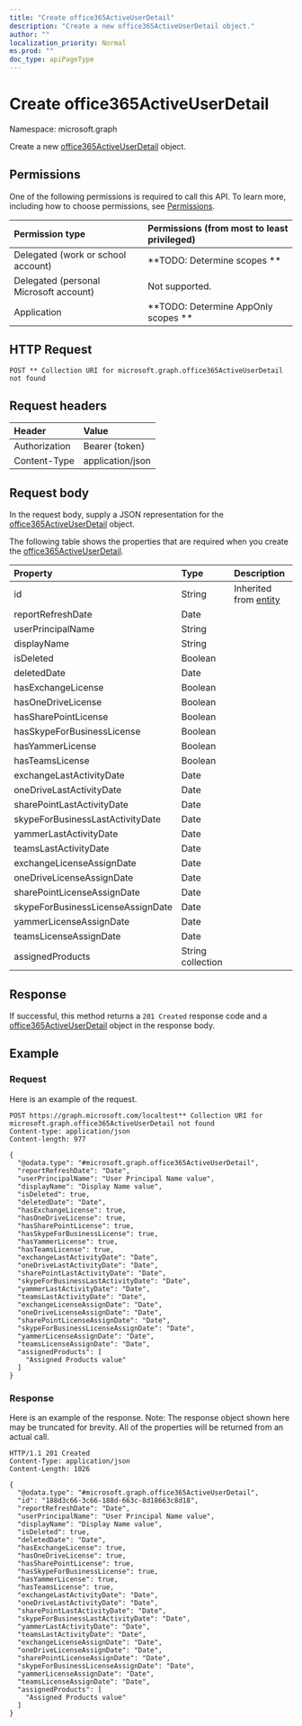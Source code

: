 ```yaml
---
title: "Create office365ActiveUserDetail"
description: "Create a new office365ActiveUserDetail object."
author: ""
localization_priority: Normal
ms.prod: ""
doc_type: apiPageType
---
```


# Create office365ActiveUserDetail

Namespace: microsoft.graph

Create a new [office365ActiveUserDetail](../resources/office365activeuserdetail.md) object.

## Permissions
One of the following permissions is required to call this API. To learn more, including how to choose permissions, see [Permissions](/concepts/permissions-reference.md).

|Permission type|Permissions (from most to least privileged)|
|:---|:---|
|Delegated (work or school account)|**TODO: Determine scopes **|
|Delegated (personal Microsoft account)|Not supported.|
|Application|**TODO: Determine AppOnly scopes **|

## HTTP Request
<!-- {
  "blockType": "ignored"
}
-->
``` http
POST ** Collection URI for microsoft.graph.office365ActiveUserDetail not found
```

## Request headers
|Header|Value|
|:---|:---|
|Authorization|Bearer {token}|
|Content-Type|application/json|

## Request body
In the request body, supply a JSON representation for the [office365ActiveUserDetail](../resources/office365activeuserdetail.md) object.

The following table shows the properties that are required when you create the [office365ActiveUserDetail](../resources/office365activeuserdetail.md).

|Property|Type|Description|
|:---|:---|:---|
|id|String| Inherited from [entity](../resources/entity.md)|
|reportRefreshDate|Date||
|userPrincipalName|String||
|displayName|String||
|isDeleted|Boolean||
|deletedDate|Date||
|hasExchangeLicense|Boolean||
|hasOneDriveLicense|Boolean||
|hasSharePointLicense|Boolean||
|hasSkypeForBusinessLicense|Boolean||
|hasYammerLicense|Boolean||
|hasTeamsLicense|Boolean||
|exchangeLastActivityDate|Date||
|oneDriveLastActivityDate|Date||
|sharePointLastActivityDate|Date||
|skypeForBusinessLastActivityDate|Date||
|yammerLastActivityDate|Date||
|teamsLastActivityDate|Date||
|exchangeLicenseAssignDate|Date||
|oneDriveLicenseAssignDate|Date||
|sharePointLicenseAssignDate|Date||
|skypeForBusinessLicenseAssignDate|Date||
|yammerLicenseAssignDate|Date||
|teamsLicenseAssignDate|Date||
|assignedProducts|String collection||



## Response
If successful, this method returns a `201 Created` response code and a [office365ActiveUserDetail](../resources/office365activeuserdetail.md) object in the response body.

## Example

### Request
Here is an example of the request.
<!-- {
  "blockType": "request",
  "name": "create_office365activeuserdetail_from_"
}
-->
``` http
POST https://graph.microsoft.com/localtest** Collection URI for microsoft.graph.office365ActiveUserDetail not found
Content-type: application/json
Content-length: 977

{
  "@odata.type": "#microsoft.graph.office365ActiveUserDetail",
  "reportRefreshDate": "Date",
  "userPrincipalName": "User Principal Name value",
  "displayName": "Display Name value",
  "isDeleted": true,
  "deletedDate": "Date",
  "hasExchangeLicense": true,
  "hasOneDriveLicense": true,
  "hasSharePointLicense": true,
  "hasSkypeForBusinessLicense": true,
  "hasYammerLicense": true,
  "hasTeamsLicense": true,
  "exchangeLastActivityDate": "Date",
  "oneDriveLastActivityDate": "Date",
  "sharePointLastActivityDate": "Date",
  "skypeForBusinessLastActivityDate": "Date",
  "yammerLastActivityDate": "Date",
  "teamsLastActivityDate": "Date",
  "exchangeLicenseAssignDate": "Date",
  "oneDriveLicenseAssignDate": "Date",
  "sharePointLicenseAssignDate": "Date",
  "skypeForBusinessLicenseAssignDate": "Date",
  "yammerLicenseAssignDate": "Date",
  "teamsLicenseAssignDate": "Date",
  "assignedProducts": [
    "Assigned Products value"
  ]
}
```

### Response
Here is an example of the response. Note: The response object shown here may be truncated for brevity. All of the properties will be returned from an actual call.
<!-- {
  "blockType": "response",
  "truncated": true,
  "@odata.type": "microsoft.graph.office365activeuserdetail"
}
-->
``` http
HTTP/1.1 201 Created
Content-Type: application/json
Content-Length: 1026

{
  "@odata.type": "#microsoft.graph.office365ActiveUserDetail",
  "id": "188d3c66-3c66-188d-663c-8d18663c8d18",
  "reportRefreshDate": "Date",
  "userPrincipalName": "User Principal Name value",
  "displayName": "Display Name value",
  "isDeleted": true,
  "deletedDate": "Date",
  "hasExchangeLicense": true,
  "hasOneDriveLicense": true,
  "hasSharePointLicense": true,
  "hasSkypeForBusinessLicense": true,
  "hasYammerLicense": true,
  "hasTeamsLicense": true,
  "exchangeLastActivityDate": "Date",
  "oneDriveLastActivityDate": "Date",
  "sharePointLastActivityDate": "Date",
  "skypeForBusinessLastActivityDate": "Date",
  "yammerLastActivityDate": "Date",
  "teamsLastActivityDate": "Date",
  "exchangeLicenseAssignDate": "Date",
  "oneDriveLicenseAssignDate": "Date",
  "sharePointLicenseAssignDate": "Date",
  "skypeForBusinessLicenseAssignDate": "Date",
  "yammerLicenseAssignDate": "Date",
  "teamsLicenseAssignDate": "Date",
  "assignedProducts": [
    "Assigned Products value"
  ]
}
```

